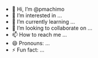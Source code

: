 - 👋 Hi, I’m @pmachimo
- 👀 I’m interested in ...
- 🌱 I’m currently learning ...
- 💞️ I’m looking to collaborate on ...
- 📫 How to reach me ...
- 😄 Pronouns: ...
- ⚡ Fun fact: ...

<!---
pmachimo/pmachimo is a ✨ special ✨ repository because its `README.md` (this file) appears on your GitHub profile.
You can click the Preview link to take a look at your changes.
--->
